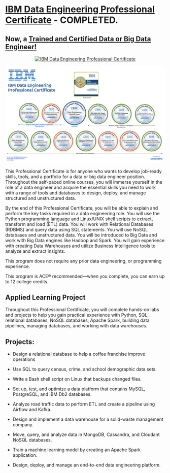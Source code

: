 # [IBM Data Engineering Professional Certificate](https://www.credly.com/badges/25ab9325-d010-4eb8-9add-12b221f43c55) - COMPLETED. 
## Now, a [Trained and Certified Data or Big Data Engineer!](https://www.credly.com/badges/25ab9325-d010-4eb8-9add-12b221f43c55)

<p style="text-align:center">
    <a href="https://www.coursera.org/account/accomplishments/professional-cert/FMDQYV7QHMBP" target="_blank">
    <img src="https://github.com/erwinpasia/IBM-Data-Engineering-Professional-Certificate/blob/main/images/IDE_PC.png" alt="IBM Data Engineering Professional Certificate"  />
    </a>
</p>

<p style="text-align:center">
    <a href="https://www.credly.com/badges/25ab9325-d010-4eb8-9add-12b221f43c55" target="_blank">
    <img src="https://github.com/erwinpasia/ERP-Data-Engineering-Professional-Certificate/blob/main/images/IDE_PC_SBCP.png" alt="IBM Data Engineering Professional Certificate"  />
    </a>
</p>

This Professional Certificate is for anyone who wants to develop job-ready skills, tools, and a portfolio for a data or big data engineer position. Throughout the self-paced online courses, you will immerse yourself in the role of a data engineer and acquire the essential skills you need to work with a range of tools and databases to design, deploy, and manage structured and unstructured data.  

By the end of this Professional Certificate, you will be able to explain and perform the key tasks required in a data engineering role. You will use the Python programming language and Linux/UNIX shell scripts to extract, transform and load (ETL) data. You will work with Relational Databases (RDBMS) and query data using SQL statements. You will use NoSQL databases and unstructured data.  You will be introduced to Big Data and work with Big Data engines like Hadoop and Spark.  You will gain experience with creating Data Warehouses and utilize Business Intelligence tools to analyze and extract insights.   

This program does not require any prior data engineering, or programming experience.  

This program is ACE® recommended—when you complete, you can earn up to 12 college credits.  

## Applied Learning Project
Throughout this Professional Certificate, you will complete hands-on labs and projects to help you gain practical experience with Python, SQL, relational databases, NoSQL databases, Apache Spark, building data pipelines, managing databases, and working with data warehouses.

## Projects:

- Design a relational database to help a coffee franchise improve operations

- Use SQL to query census, crime, and school demographic data sets.

- Write a Bash shell script on Linux that backups changed files.

- Set up, test, and optimize a data platform that contains MySQL, PostgreSQL, and IBM Db2 databases.

- Analyze road traffic data to perform ETL and create a pipeline using Airflow and Kafka.

- Design and implement a data warehouse for a solid-waste management company.

- Move, query, and analyze data in MongoDB, Cassandra, and Cloudant NoSQL databases.

- Train a machine learning model by creating an Apache Spark application.

- Design, deploy, and manage an end-to-end data engineering platform.
